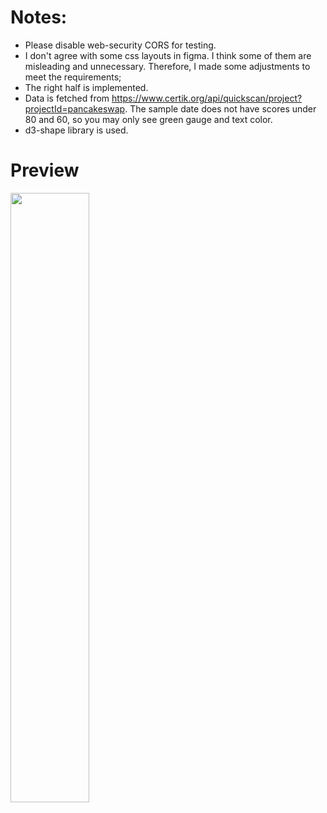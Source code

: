 # Notes:
- Please disable web-security CORS for testing.
- I don't agree with some css layouts in figma. I think some of them are misleading and unnecessary. Therefore, I made some adjustments to meet the requirements;
- The right half is implemented.
- Data is fetched from https://www.certik.org/api/quickscan/project?projectId=pancakeswap.
The sample date does not have scores under 80 and 60, so you may only see green gauge and text color.
- d3-shape library is used.

# Preview

<img src="https://user-images.githubusercontent.com/49265788/118322988-d2485200-b4b4-11eb-812d-22d29ac144a3.png" width="50%">
